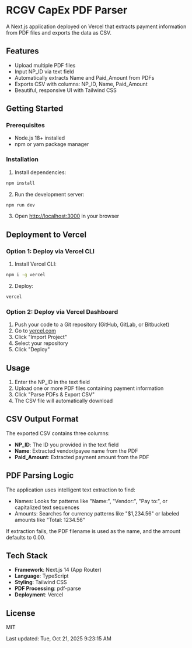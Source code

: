 # RCGV CapEx PDF Parser

A Next.js application deployed on Vercel that extracts payment information from PDF files and exports the data as CSV.

## Features

- Upload multiple PDF files
- Input NP_ID via text field
- Automatically extracts Name and Paid_Amount from PDFs
- Exports CSV with columns: NP_ID, Name, Paid_Amount
- Beautiful, responsive UI with Tailwind CSS

## Getting Started

### Prerequisites

- Node.js 18+ installed
- npm or yarn package manager

### Installation

1. Install dependencies:
```bash
npm install
```

2. Run the development server:
```bash
npm run dev
```

3. Open [http://localhost:3000](http://localhost:3000) in your browser

## Deployment to Vercel

### Option 1: Deploy via Vercel CLI

1. Install Vercel CLI:
```bash
npm i -g vercel
```

2. Deploy:
```bash
vercel
```

### Option 2: Deploy via Vercel Dashboard

1. Push your code to a Git repository (GitHub, GitLab, or Bitbucket)
2. Go to [vercel.com](https://vercel.com)
3. Click "Import Project"
4. Select your repository
5. Click "Deploy"

## Usage

1. Enter the NP_ID in the text field
2. Upload one or more PDF files containing payment information
3. Click "Parse PDFs & Export CSV"
4. The CSV file will automatically download

## CSV Output Format

The exported CSV contains three columns:
- **NP_ID**: The ID you provided in the text field
- **Name**: Extracted vendor/payee name from the PDF
- **Paid_Amount**: Extracted payment amount from the PDF

## PDF Parsing Logic

The application uses intelligent text extraction to find:
- Names: Looks for patterns like "Name:", "Vendor:", "Pay to:", or capitalized text sequences
- Amounts: Searches for currency patterns like "$1,234.56" or labeled amounts like "Total: 1234.56"

If extraction fails, the PDF filename is used as the name, and the amount defaults to 0.00.

## Tech Stack

- **Framework**: Next.js 14 (App Router)
- **Language**: TypeScript
- **Styling**: Tailwind CSS
- **PDF Processing**: pdf-parse
- **Deployment**: Vercel

## License

MIT

Last updated: Tue, Oct 21, 2025  9:23:15 AM
